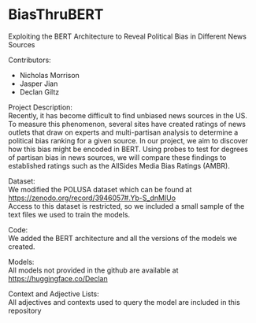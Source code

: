 # BiasThruBERT
Exploiting the BERT Architecture to Reveal Political Bias in Different News Sources

Contributors:
* Nicholas Morrison
* Jasper Jian
* Declan Giltz

Project Description: \
Recently, it has become difficult to find unbiased news sources in the US. To measure this phenomenon, several sites have created ratings of news outlets that draw on experts and multi-partisan analysis to determine a political bias ranking for a given source. In our project, we aim to discover how this bias might be encoded in BERT. Using probes to test for degrees of partisan bias in news sources, we will compare these findings to established ratings such as the AllSides Media Bias Ratings (AMBR).

Dataset: \
We modified the POLUSA dataset which can be found at https://zenodo.org/record/3946057#.Yb-S_dnMIUo \
Access to this dataset is restricted, so we included a small sample of the text files we used to train the models.

Code: \
We added the BERT architecture and all the versions of the models we created.

Models: \
All models not provided in the github are available at https://huggingface.co/Declan

Context and Adjective Lists: \
All adjectives and contexts used to query the model are included in this repository
